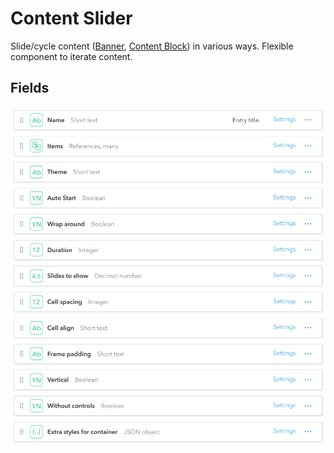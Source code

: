 # Content Slider
Slide/cycle content ([Banner](./banner.md), [Content Block](./ContentBlock)) in various ways. Flexible component to iterate content.

## Fields
![](./pics/Slider.png)